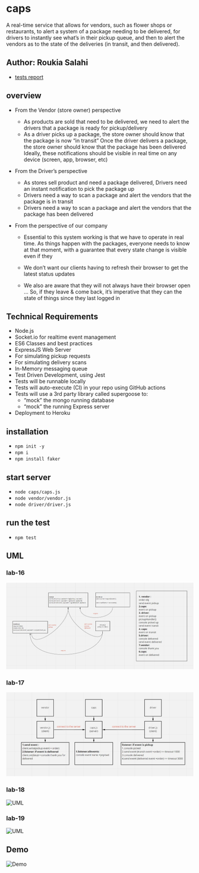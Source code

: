# caps

A real-time service that allows for vendors, such as flower shops or restaurants, to alert a system of a package needing to be delivered, for drivers to instantly see what’s in their pickup queue, and then to alert the vendors as to the state of the deliveries (in transit, and then delivered).


## Author: Roukia Salahi

- [tests report](https://github.com/roukia-401-advanced-javascript/caps/actions)

## overview

- From the Vendor (store owner) perspective

  - As products are sold that need to be delivered, we need to alert the drivers that a package is ready for pickup/delivery
  - As a driver picks up a package, the store owner should know that the package is now “in transit”
Once the driver delivers a package, the store owner should know that the package has been delivered
Ideally, these notifications should be visible in real time on any device (screen, app, browser, etc)

- From the Driver’s perspective

  - As stores sell product and need a package delivered, Drivers need an instant notification to pick the package up
  - Drivers need a way to scan a package and alert the vendors that the package is in transit
  - Drivers need a way to scan a package and alert the vendors that the package has been delivered

- From the perspective of our company

  - Essential to this system working is that we have to operate in real time. As things happen with the packages, everyone needs to know at that moment, with a guarantee that every state change is visible even if they

  - We don’t want our clients having to refresh their browser to get the latest status updates
  - We also are aware that they will not always have their browser open …
So, if they leave & come back, it’s imperative that they can the state of things since they last logged in

## Technical Requirements

- Node.js
- Socket.io for realtime event management
- ES6 Classes and best practices
- ExpressJS Web Server
- For simulating pickup requests
- For simulating delivery scans
- In-Memory messaging queue
- Test Driven Development, using Jest
- Tests will be runnable locally
- Tests will auto-execute (CI) in your repo using GitHub actions
- Tests will use a 3rd party library called supergoose to:
  - “mock” the mongo running database
  - “mock” the running Express server
- Deployment to Heroku

## installation 

- `npm init -y`
- `npm i`
- `npm install faker`

## start server 

- `node caps/caps.js`
- `node vendor/vendor.js`
- `node driver/driver.js`

## run the test

- `npm test`

## UML

### lab-16

![UML](/assets/lab16-uml.JPG)

### lab-17

![UML](/assets/lab17-uml.JPG)

### lab-18

![UML](/assets/lab18-uml.JPG)

### lab-19

![UML](/assets/lab19-uml.JPG)

## Demo

![Demo](https://code-401-javascript-guide.s3-us-west-2.amazonaws.com/assets/caps.gif)



